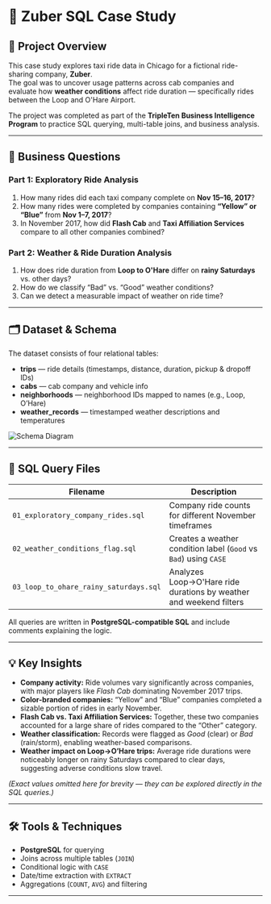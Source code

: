 # 🚖 Zuber SQL Case Study

## 📌 Project Overview
This case study explores taxi ride data in Chicago for a fictional ride-sharing company, **Zuber**.  
The goal was to uncover usage patterns across cab companies and evaluate how **weather conditions** affect ride duration — specifically rides between the Loop and O'Hare Airport.  

The project was completed as part of the **TripleTen Business Intelligence Program** to practice SQL querying, multi-table joins, and business analysis.

---

## 🧠 Business Questions

### Part 1: Exploratory Ride Analysis
1. How many rides did each taxi company complete on **Nov 15–16, 2017**?  
2. How many rides were completed by companies containing **“Yellow” or “Blue”** from **Nov 1–7, 2017**?  
3. In November 2017, how did **Flash Cab** and **Taxi Affiliation Services** compare to all other companies combined?  

### Part 2: Weather & Ride Duration Analysis
1. How does ride duration from **Loop to O'Hare** differ on **rainy Saturdays** vs. other days?  
2. How do we classify “Bad” vs. “Good” weather conditions?  
3. Can we detect a measurable impact of weather on ride time?  

---

## 🗂 Dataset & Schema
The dataset consists of four relational tables:  

- **trips** — ride details (timestamps, distance, duration, pickup & dropoff IDs)  
- **cabs** — cab company and vehicle info  
- **neighborhoods** — neighborhood IDs mapped to names (e.g., Loop, O’Hare)  
- **weather_records** — timestamped weather descriptions and temperatures  

![Schema Diagram](schema_diagram.png)

---

## 🧾 SQL Query Files

| Filename | Description |
|----------|-------------|
| `01_exploratory_company_rides.sql` | Company ride counts for different November timeframes |
| `02_weather_conditions_flag.sql`  | Creates a weather condition label (`Good` vs `Bad`) using `CASE` |
| `03_loop_to_ohare_rainy_saturdays.sql` | Analyzes Loop→O'Hare ride durations by weather and weekend filters |

All queries are written in **PostgreSQL-compatible SQL** and include comments explaining the logic.

---

## 💡 Key Insights
- **Company activity:** Ride volumes vary significantly across companies, with major players like *Flash Cab* dominating November 2017 trips.  
- **Color-branded companies:** “Yellow” and “Blue” companies completed a sizable portion of rides in early November.  
- **Flash Cab vs. Taxi Affiliation Services:** Together, these two companies accounted for a large share of rides compared to the “Other” category.  
- **Weather classification:** Records were flagged as *Good* (clear) or *Bad* (rain/storm), enabling weather-based comparisons.  
- **Weather impact on Loop→O’Hare trips:** Average ride durations were noticeably longer on rainy Saturdays compared to clear days, suggesting adverse conditions slow travel.  

*(Exact values omitted here for brevity — they can be explored directly in the SQL queries.)*

---

## 🛠 Tools & Techniques
- **PostgreSQL** for querying  
- Joins across multiple tables (`JOIN`)  
- Conditional logic with `CASE`  
- Date/time extraction with `EXTRACT`  
- Aggregations (`COUNT`, `AVG`) and filtering  

---
